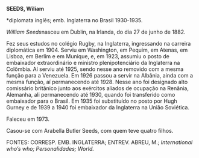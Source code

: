 **SEEDS, Wiliam**

\*diplomata inglês; emb. Inglaterra no Brasil 1930-1935.

*William Seeds*nasceu em Dublin, na Irlanda, do dia 27 de junho de 1882.

Fez seus estudos no colégio Rugby, na Inglaterra, ingressando na
carreira diplomática em 1904. Serviu em Washington, em Pequim, em
Atenas, em Lisboa, em Berlim e em Munique, e, em 1923, assumiu o posto
de embaixador extraordinário e ministro plenipotenciário da Inglaterra
na Colômbia. Aí serviu até 1925, sendo nesse ano removido com a mesma
função para a Venezuela. Em 1926 passou a servir na Albânia, ainda com a
mesma função, aí permanecendo até 1928. Nesse ano foi designado alto
comissário britânico junto aos exércitos aliados de ocupação na Renânia,
Alemanha, ali permanecendo até 1930, quando foi transferido como
embaixador para o Brasil. Em 1935 foi substituído no posto por Hugh
Gurney e de 1939 a 1940 foi embaixador da Inglaterra na União Soviética.

Faleceu em 1973.

Casou-se com Arabella Butler Seeds, com quem teve quatro filhos.

FONTES: CORRESP. EMB. INGLATERRA; ENTREV. ABREU, M.; *International
who’s who; Personalidades; World.*

 
